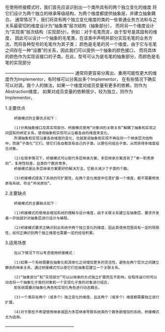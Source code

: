 在使用桥接模式时，我们首先应该识别出一个类所具有的两个独立变化的维度
将它们设计为两个独立的继承等级结构，为两个维度都提供抽象层，并建立抽象耦合。
通常情况下，我们将具有两个独立变化维度的类的一些普通业务方法和与之关系最密切的维度设计为“抽象类”层次结构（抽象部分），
而将另一个维度设计为“实现类”层次结构（实现部分）。例如：对于毛笔而言，由于型号是其固有的维度，
因此可以设计一个抽象的毛笔类，在该类中声明并部分实现毛笔的业务方法，而将各种型号的毛笔作为其子类；
颜色是毛笔的另一个维度，由于它与毛笔之间存在一种“设置”的关系，因此我们可以提供一个抽象的颜色接口，
而将具体的颜色作为实现该接口的子类。在此，型号可认为是毛笔的抽象部分，而颜色是毛笔的实现部分

————————————————
通常将更容易分离出、重用可能性更大的维度作为Implementor，有时候可以分离出多个Implementor，
在有些情况下确实可以对调。我个人的做法，如果一个维度对成员变量有更多的依赖，则作为Abstraction维度，
如果对成员变量的依赖很少，较为独立，则作为Implementor。

1.主要优点

        桥接模式的主要优点如下：

        (1)分离抽象接口及其实现部分。桥接模式使用“对象间的关联关系”解耦了抽象和实现之间固有的绑定关系，使得抽象和实现可以沿着各自的维度来变化。
        所谓抽象和实现沿着各自维度的变化，也就是说抽象和实现不再在同一个继承层次结构中，而是“子类化”它们，使它们各自都具有自己的子类，以便任何组合子类，从而获得多维度组合对象。

        (2)在很多情况下，桥接模式可以取代多层继承方案，多层继承方案违背了“单一职责原则”，复用性较差，且类的个数非常多，
        桥接模式是比多层继承方案更好的解决方法，它极大减少了子类的个数。

        (3)桥接模式提高了系统的可扩展性，在两个变化维度中任意扩展一个维度，都不需要修改原有系统，符合“开闭原则”。

2.主要缺点

        桥接模式的主要缺点如下：

        (1)桥接模式的使用会增加系统的理解与设计难度，由于关联关系建立在抽象层，要求开发者一开始就针对抽象层进行设计与编程。

        (2)桥接模式要求正确识别出系统中两个独立变化的维度，因此其使用范围具有一定的局限性，如何正确识别两个独立维度也需要一定的经验积累。

3.适用场景

        在以下情况下可以考虑使用桥接模式：

        (1)如果一个系统需要在抽象化和具体化之间增加更多的灵活性，避免在两个层次之间建立静态的继承关系，通过桥接模式可以使它们在抽象层建立一个关联关系。

        (2)“抽象部分”和“实现部分”可以以继承的方式独立扩展而互不影响，在程序运行时可以动态将一个抽象化子类的对象和一个实现化子类的对象进行组合，
        即系统需要对抽象化角色和实现化角色进行动态耦合。

        (3)一个类存在两个（或多个）独立变化的维度，且这两个（或多个）维度都需要独立进行扩展。

        (4)对于那些不希望使用继承或因为多层继承导致系统类的个数急剧增加的系统，桥接模式尤为适用。
————————————————